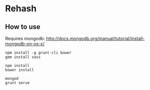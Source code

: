 
# Rehash

## How to use

Requires mongodb: http://docs.mongodb.org/manual/tutorial/install-mongodb-on-os-x/

```
npm install -g grunt-cli bower
gem install sass
```

```
npm install
bower install
```

```
mongod
grunt serve
```
